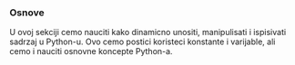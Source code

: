 
<a name="osnove"/>

### Osnove

U ovoj sekciji cemo nauciti kako dinamicno unositi, manipulisati i ispisivati
sadrzaj u Python-u.
Ovo cemo postici koristeci konstante i varijable, ali cemo i nauciti osnovne
koncepte Python-a.
